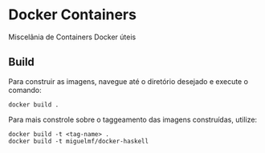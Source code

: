 # Docker Containers
Miscelânia de Containers Docker úteis

## Build
Para construir as imagens, navegue até o diretório desejado e execute o comando: 

    docker build .

Para mais constrole sobre o taggeamento das imagens construídas, utilize:

    docker build -t <tag-name> .
    docker build -t miguelmf/docker-haskell

